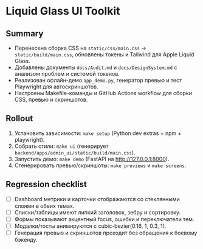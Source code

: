 # Liquid Glass UI Toolkit
## Summary
- Перенесена сборка CSS на `static/css/main.css` → `static/build/main.css`, обновлены токены и Tailwind для Apple Liquid Glass.
- Добавлены документы `docs/Audit.md` и `docs/DesignSystem.md` с анализом проблем и системой токенов.
- Реализован офлайн-демо `app_demo.py`, генератор превью и тест Playwright для автоскриншотов.
- Настроены Makefile-команды и GitHub Actions workflow для сборки CSS, превью и скриншотов.
## Rollout
1. Установить зависимости: `make setup` (Python dev extras + npm + playwright).
2. Собрать стили: `make ui` (генерирует `backend/apps/admin_ui/static/build/main.css`).
3. Запустить демо: `make demo` (FastAPI на http://127.0.0.1:8000).
4. Сгенерировать превью/скриншоты: `make previews` и `make screens`.
## Regression checklist
- [ ] Dashboard метрики и карточки отображаются со стеклянными слоями в обеих темах.
- [ ] Списки/таблицы имеют липкий заголовок, зебру и сортировку.
- [ ] Формы показывают акцентный focus, ошибки и переключатели тем.
- [ ] Модалки/тосты анимируются c cubic-bezier(0.16, 1, 0.3, 1).
- [ ] Генерация превью и скриншотов проходит без обращения к боевому бэкенду.
